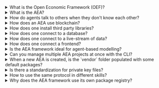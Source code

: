 <details><summary>What is the Open Economic Framework (OEF)?</summary>
The <i>Open Economic Framework' (OEF)</i> consists of protocols, languages and market mechanisms agents use to search and find each other, communicate with as well as trade with each other. As such the OEF defines the decentralised virtual environment that supplies and supports APIs for autonomous third-party software agents, also known as Autonomous Economic Agents (AEAs).
<br><br>
You can read more about the ledgers and the OEF <a href="../oef-ledger/"> here </a>
</details>

<details><summary>What is the AEA?</summary>
AEA is short for Autonomous Economic Agents. AEAs act independently of constant user input and autonomously execute actions to achieve their objective.
Their goal is to create economic value for you, their owner.
<br><br>
You can read more about the AEAs <a href="../app-areas/"> here </a>
</details>

<details><summary>How do agents talk to others when they don't know each other?</summary>
For the Autonomous Economic Agents (AEAs) to be able to talk to others, firstly they need to find them,
and then, implement the same protocols in order to be able to deserialise the envelops they receive.
<br><br>
You can read more about the Search and Discovery <a href="../oef-ledger/">here</a> and more about envelops and protocols <a href="../core-components-1/">here</a>

</details>

<details><summary>How does an AEA use blockchain?</summary>
The AEA framework enables the agents to interact with public blockchains to complete transactions. Currently, the framework supports
two different networks natively: the <i>Fetch.ai</i> network and the <i>Ethereum</i> network.
<br><br>
You can read more about the integration of ledger <a href="../ledger-integration/">here</a>

</details>

<details><summary>How does one install third party libraries?</summary>
The framework supports the use of third-party libraries hosted on PyPI. We can directly reference the external dependencies in an AEA package's configuration file. The CLI <code>install</code> command will install each dependency that the specific AEA needs and is listed in the one of it's packages configuration files.
</details>

<details><summary>How does one connect to a database?</summary>
You have two options to connect to a database:
- Creating a wrapper that communicates with the database and imports a Model. You can find an example implementation in the `weather_station` package
- Using an ORM (object-relational mapping) library, and implementing the logic inside a class that inherits from the Model abstract class.
<br><br>
For a detailed example of how to use an ORM follow the <a href='../orm-integration/'>ORM use case</a>
</details>

<details><summary>How does one connect to a live-stream of data?</summary>
You can create a wrapper class that communicates with the source and import this class in your skill,
or you can use a third-party library by listing the dependency in the skill's `.yaml` file. Then you can import this library in a strategy class that inherits
from the Model abstract class.
<br><br>
You can find example of this implementation in the <a href='../generic-skills-step-by-step/#step4-create-the-strategy_1'> thermometer step by step guide </a>
</details>

<details><summary>How does one connect a frontend?</summary>
There are two options that one could connect a frontend. The first option would be to create an HTTP connection and then create an app that will communicate with this
connections.
The other option is to create a frontend client that will communicate with the agent via the <a href="../oef-ledger/">OEF communication network</a>.
<br><br>
You can find a more detailed approach <a href="../connect-a-frontend/">here</a>.
</details>

<details><summary>Is the AEA framework ideal for agent-based modelling?</summary>
The goal of agent-based modelling is to search for explanatory insight into the collective behaviour of agents obeying simple rules, typically in natural systems rather than in designing agents or solving specific practical or engineering problems.
Although it would be potentially possible, it would be inefficient to use the AEA framework for that kind of problem.
<br><br>
You can find more details <a href="../app-areas/">here</a>
</details>

<details><summary>Can you manage multiple AEA projects at once with the CLI?</summary>
Individual CLI calls are currently scoped to a single project. You can have multiple AEA projects in a given root directory but you will have to use the CLI for each project independently.
<br>
We are looking to add support for interacting with multiple AEA projects via a single CLI call in the future.
<br><br>
You can find more details about the CLI commands <a href="../cli-commands/">here</a>
</details>

<details><summary>When a new AEA is created, is the `vendor` folder populated with some default packages?</summary>
All AEA projects by default hold the `fetchai/stub:0.13.0` connection, the `fetchai/default:0.10.0` protocol and the `fetchai/error:0.10.0` skill. These (as all other packages installed from the registry) are placed in the vendor's folder.
<br><br>
You can find more details about the file structure <a href="../package-imports/">here</a>
</details>

<details><summary>Is there a standardization for private key files?</summary>
Currently, the private keys are stored in `.txt` files. This is temporary and will be improved soon.
</details>

<details><summary>How to use the same protocol in different skills?</summary>
By default, envelopes of a given protocol get routed to all skills which have a handler supporting that protocol.

The `URI` in the `EnvelopeContext` can be used to route envelopes of a given protocol to a specific skill. The `URI` path needs to be set to the skill's `public_id.to_uri_path`.
</details>

<details><summary>Why does the AEA framework use its own package registry?</summary>
AEA packages could be described as personalized plugins for the AEA runtime. They are not like a library and therefore not suitable for distribution via <a href='https://pypi.org/' target="_blank">PyPI</a>.
</details>
